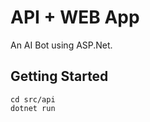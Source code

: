 # API + WEB App

An AI Bot using ASP.Net.  

## Getting Started 
    cd src/api 
    dotnet run





